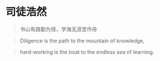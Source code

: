 <!-- ![logo](assets/罗小黑.gif) -->

# 司徒浩然
> 书山有路勤为径，学海无涯苦作舟

> Diligence is the path to the mountain of knowledge,

> hard-working is the boat to the endless sea of learning.
<!-- * Simple and lightweight (~12kb gzipped)
* Multiple themes
* Not build static html files -->

<!-- [学习](https://www.baidu.com)
[娱乐](#quick-start) -->